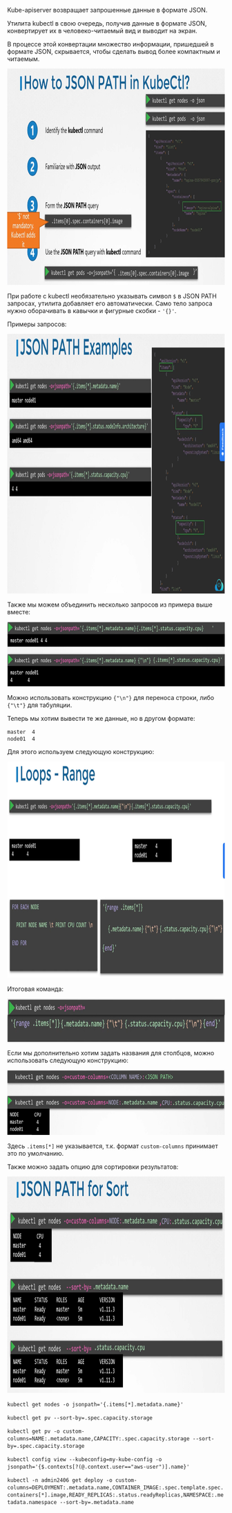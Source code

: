 Kube-apiserver возвращает запрошенные данные в формате JSON.

Утилита kubectl в свою очередь, получив данные в формате JSON, конвертирует их в человеко-читаемый вид и выводит на экран.

В процессе этой конвертации множество информации, пришедшей в формате JSON, скрывается, чтобы сделать вывод более компактным и читаемым.

<img src="image-15.png" width="900" height="500"><br>

При работе с kubectl необязательно указывать символ `$` в JSON PATH запросах, утилита добавляет его автоматически. Само тело запроса нужно оборачивать в кавычки и фигурные скобки - `'{}'`.

Примеры запросов:

<img src="image-16.png" width="1000" height="600"><br>

Также мы можем объединить несколько запросов из примера выше вместе:

<img src="image-17.png" width="800" height="150"><br>

Можно использовать конструкцию `{"\n"}` для переноса строки, либо `{"\t"}` для табуляции.

Теперь мы хотим вывести те же данные, но в другом формате:

```
master  4
node01  4
```

Для этого используем следующую конструкцию:

<img src="image-18.png" width="900" height="500"><br>

Итоговая команда:

<img src="image-19.png" width="800" height="100"><br>

Если мы дополнительно хотим задать названия для столбцов, можно использовать следующую конструкцию:

<img src="image-20.png" width="800" height="150"><br>

Здесь `.items[*]` не указывается, т.к. формат `custom-columns` принимает это по умолчанию.

Также можно задать опцию для сортировки результатов:

<img src="image-21.png" width="900" height="500"><br>

`kubectl get nodes -o jsonpath='{.items[*].metadata.name}'`

`kubectl get pv --sort-by=.spec.capacity.storage`

`kubectl get pv -o custom-columns=NAME:.metadata.name,CAPACITY:.spec.capacity.storage --sort-by=.spec.capacity.storage`

`kubectl config view --kubeconfig=my-kube-config -o jsonpath='{$.contexts[?(@.context.user=="aws-user")].name}'`

`kubectl -n admin2406 get deploy -o custom-columns=DEPLOYMENT:.metadata.name,CONTAINER_IMAGE:.spec.template.spec.containers[*].image,READY_REPLICAS:.status.readyReplicas,NAMESPACE:.metadata.namespace --sort-by=.metadata.name`